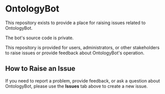 # OntologyBot

This repository exists to provide a place for raising issues related to OntologyBot.

The bot's source code is private.

This repository is provided for users, administrators, or other stakeholders to raise issues or provide feedback about OntologyBot's operation.

## How to Raise an Issue
If you need to report a problem, provide feedback, or ask a question about OntologyBot, please use the **Issues** tab above to create a new issue.

